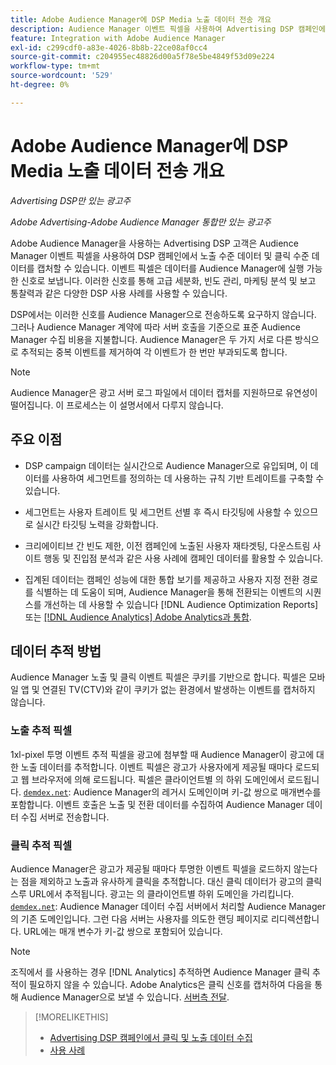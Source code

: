 ```yaml
---
title: Adobe Audience Manager에 DSP Media 노출 데이터 전송 개요
description: Audience Manager 이벤트 픽셀을 사용하여 Advertising DSP 캠페인에서 노출 수준 및 클릭 수준 데이터를 캡처하는 방법을 알아봅니다
feature: Integration with Adobe Audience Manager
exl-id: c299cdf0-a83e-4026-8b8b-22ce08af0cc4
source-git-commit: c204955ec48826d00a5f78e5be4849f53d09e224
workflow-type: tm+mt
source-wordcount: '529'
ht-degree: 0%

---
```


# Adobe Audience Manager에 DSP Media 노출 데이터 전송 개요

*Advertising DSP만 있는 광고주*

*Adobe Advertising-Adobe Audience Manager 통합만 있는 광고주*

Adobe Audience Manager을 사용하는 Advertising DSP 고객은 Audience Manager 이벤트 픽셀을 사용하여 DSP 캠페인에서 노출 수준 데이터 및 클릭 수준 데이터를 캡처할 수 있습니다. 이벤트 픽셀은 데이터를 Audience Manager에 실행 가능한 신호로 보냅니다. 이러한 신호를 통해 고급 세분화, 빈도 관리, 마케팅 분석 및 보고 통찰력과 같은 다양한 DSP 사용 사례를 사용할 수 있습니다.

DSP에서는 이러한 신호를 Audience Manager으로 전송하도록 요구하지 않습니다. 그러나 Audience Manager 계약에 따라 서버 호출을 기준으로 표준 Audience Manager 수집 비용을 지불합니다. Audience Manager은 두 가지 서로 다른 방식으로 추적되는 중복 이벤트를 제거하여 각 이벤트가 한 번만 부과되도록 합니다.

>[!NOTE]
>
> Audience Manager은 광고 서버 로그 파일에서 데이터 캡처를 지원하므로 유연성이 떨어집니다. 이 프로세스는 이 설명서에서 다루지 않습니다.

## 주요 이점

* DSP campaign 데이터는 실시간으로 Audience Manager으로 유입되며, 이 데이터를 사용하여 세그먼트를 정의하는 데 사용하는 규칙 기반 트레이트를 구축할 수 있습니다.

* 세그먼트는 사용자 트레이트 및 세그먼트 선별 후 즉시 타깃팅에 사용할 수 있으므로 실시간 타깃팅 노력을 강화합니다.

* 크리에이티브 간 빈도 제한, 이전 캠페인에 노출된 사용자 재타겟팅, 다운스트림 사이트 행동 및 진입점 분석과 같은 사용 사례에 캠페인 데이터를 활용할 수 있습니다.

* 집계된 데이터는 캠페인 성능에 대한 통합 보기를 제공하고 사용자 지정 전환 경로를 식별하는 데 도움이 되며, Audience Manager을 통해 전환되는 이벤트의 시퀀스를 개선하는 데 사용할 수 있습니다 [!DNL Audience Optimization Reports] 또는 [[!DNL Audience Analytics] Adobe Analytics과 통합](/help/integrations/audience-manager/audience-analytics.md).

## 데이터 추적 방법

Audience Manager 노출 및 클릭 이벤트 픽셀은 쿠키를 기반으로 합니다. 픽셀은 모바일 앱 및 연결된 TV(CTV)와 같이 쿠키가 없는 환경에서 발생하는 이벤트를 캡처하지 않습니다.<!-- 6/24: CTV inventory isn't clickable, and impression tracking would be lost when we convert users from IP to cookies. -->

### 노출 추적 픽셀

1xl-pixel 투명 이벤트 추적 픽셀을 광고에 첨부할 때 Audience Manager이 광고에 대한 노출 데이터를 추적합니다. 이벤트 픽셀은 광고가 사용자에게 제공될 때마다 로드되고 웹 브라우저에 의해 로드됩니다. 픽셀은 클라이언트별 의 하위 도메인에서 로드됩니다. [`demdex.net`](https://experienceleague.adobe.com/docs/audience-manager/user-guide/reference/demdex-calls.html): Audience Manager의 레거시 도메인이며 키-값 쌍으로 매개변수를 포함합니다. 이벤트 호출은 노출 및 전환 데이터를 수집하여 Audience Manager 데이터 수집 서버로 전송합니다.

### 클릭 추적 픽셀

Audience Manager은 광고가 제공될 때마다 투명한 이벤트 픽셀을 로드하지 않는다는 점을 제외하고 노출과 유사하게 클릭을 추적합니다. 대신 클릭 데이터가 광고의 클릭스루 URL에서 추적됩니다. 광고는 의 클라이언트별 하위 도메인을 가리킵니다. [`demdex.net`](https://experienceleague.adobe.com/docs/audience-manager/user-guide/reference/demdex-calls.html): Audience Manager 데이터 수집 서버에서 처리할 Audience Manager의 기존 도메인입니다. 그런 다음 서버는 사용자를 의도한 랜딩 페이지로 리디렉션합니다. URL에는 매개 변수가 키-값 쌍으로 포함되어 있습니다.

>[!NOTE]
>
>조직에서 를 사용하는 경우 [!DNL Analytics] 추적하면 Audience Manager 클릭 추적이 필요하지 않을 수 있습니다. Adobe Analytics은 클릭 신호를 캡처하여 다음을 통해 Audience Manager으로 보낼 수 있습니다. [서버측 전달](https://experienceleague.adobe.com/docs/analytics/admin/admin-tools/server-side-forwarding/ssf.html).

>[!MORELIKETHIS]
>
>* [Advertising DSP 캠페인에서 클릭 및 노출 데이터 수집](collect.md)
>* [사용 사례](use-cases.md)
